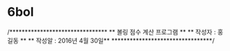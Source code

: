 # 6bol
/******************************** ** 볼링 점수 계산 프로그램 ** ** 작성자 : 홍길동 ** ** 작성알 : 2016년 4월 30일** *********************************/
